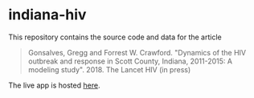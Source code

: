 # indiana-hiv

This repository contains the source code and data for the article 

> Gonsalves, Gregg and Forrest W. Crawford. "Dynamics of the HIV outbreak and response in Scott County, Indiana, 2011-2015: A modeling study". 2018. The Lancet HIV (in press)

The live app is hosted [here](https://forrestcrawford.shinyapps.io/indiana-hiv/).  


